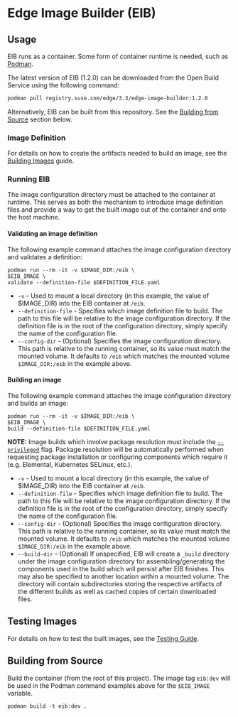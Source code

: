 # Edge Image Builder (EIB)

## Usage

EIB runs as a container. Some form of container runtime is needed, such as [Podman](https://podman.io/).

The latest version of EIB (1.2.0) can be downloaded from the Open Build Service using the following command:

```bash
podman pull registry.suse.com/edge/3.3/edge-image-builder:1.2.0
```

Alternatively, EIB can be built from this repository. See the [Building from Source](#building-from-source)
section below.

### Image Definition

For details on how to create the artifacts needed to build an image, see the
[Building Images](docs/building-images.md) guide.

### Running EIB

The image configuration directory must be attached to the container at runtime. This serves as both the mechanism
to introduce image definition files and provide a way to get the built image out of the container and onto
the host machine.

#### Validating an image definition

The following example command attaches the image configuration directory and validates a definition:
```shell
podman run --rm -it -v $IMAGE_DIR:/eib \
$EIB_IMAGE \
validate --definition-file $DEFINITION_FILE.yaml
```

* `-v` - Used to mount a local directory (in this example, the value of $IMAGE_DIR) into the EIB container at `/eib`.
* `--definition-file` - Specifies which image definition file to build. The path to this file will be relative to
  the image configuration directory. If the definition file is in the root of the configuration directory, simply
  specify the name of the configuration file.
* `--config-dir` - (Optional) Specifies the image configuration directory. This path is relative to the running container, so its
  value must match the mounted volume. It defaults to `/eib` which matches the mounted volume `$IMAGE_DIR:/eib` in the example above.

#### Building an image

The following example command attaches the image configuration directory and builds an image:
```shell
podman run --rm -it -v $IMAGE_DIR:/eib \
$EIB_IMAGE \
build --definition-file $DEFINITION_FILE.yaml
```

**NOTE:**
Image builds which involve package resolution must include the [`--privileged`](https://docs.podman.io/en/latest/markdown/podman-run.1.html#privileged)
flag. Package resolution will be automatically performed when requesting package installation or configuring components
which require it (e.g. Elemental, Kubernetes SELinux, etc.).

* `-v` - Used to mount a local directory (in this example, the value of $IMAGE_DIR) into the EIB container at `/eib`.
* `--definition-file` - Specifies which image definition file to build. The path to this file will be relative to
  the image configuration directory. If the definition file is in the root of the configuration directory, simply 
  specify the name of the configuration file.
* `--config-dir` - (Optional) Specifies the image configuration directory. This path is relative to the running container, so its
  value must match the mounted volume. It defaults to `/eib` which matches the mounted volume `$IMAGE_DIR:/eib` in the example above.
* `--build-dir` - (Optional) If unspecified, EIB will create a `_build` directory under the image configuration directory 
  for assembling/generating the components used in the build which will persist after EIB finishes. This may also be
  specified to another location within a mounted volume. The directory will contain subdirectories storing the
  respective artifacts of the different builds as well as cached copies of certain downloaded files.

## Testing Images

For details on how to test the built images, see the [Testing Guide](docs/testing-guide.md).

## Building from Source

Build the container (from the root of this project). The image tag `eib:dev`
will be used in the Podman command examples above for the `$EIB_IMAGE` variable.

```shell
podman build -t eib:dev .
```